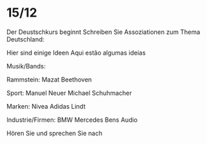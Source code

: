 # 15/12

Der Deustschkurs beginnt
Schreiben Sie Assoziationen zum Thema Deutschland:

Hier sind einige Ideen
Aqui estão algumas ideias


Musik/Bands:

Rammstein:
Mazat
Beethoven

Sport:
Manuel Neuer
Michael Schuhmacher

Marken:
Nivea
Adidas
Lindt

Industrie/Firmen:
BMW
Mercedes Bens
Audio

Hören Sie und sprechen Sie nach
